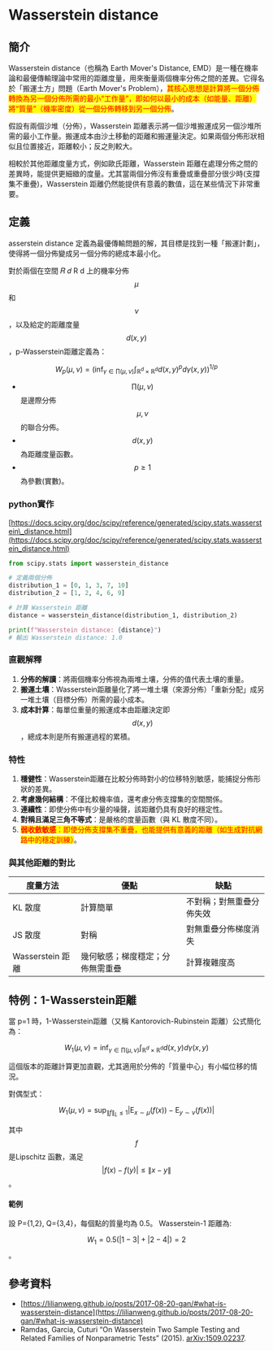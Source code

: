 # Wasserstein distance

## 簡介

Wasserstein distance（也稱為 Earth Mover's Distance, EMD）是一種在機率論和最優傳輸理論中常用的距離度量，用來衡量兩個機率分佈之間的差異。它得名於「搬運土方」問題（Earth Mover's Problem），<mark style="color:red;">其核心思想是計算將一個分佈轉換為另一個分佈所需的最小“工作量”，即如何以最小的成本（如能量、距離）將“質量”（機率密度）從一個分佈轉移到另一個分佈</mark>。

假設有兩個沙堆（分佈），Wasserstein 距離表示將一個沙堆搬運成另一個沙堆所需的最小工作量。搬運成本由沙土移動的距離和搬運量決定。如果兩個分佈形狀相似且位置接近，距離較小；反之則較大。

相較於其他距離度量方式，例如歐氏距離，Wasserstein 距離在處理分佈之間的差異時，能提供更細緻的度量。尤其當兩個分佈沒有重疊或重疊部分很少時(支撐集不重疊)，Wasserstein 距離仍然能提供有意義的數值，這在某些情況下非常重要。

## 定義

asserstein distance 定義為最優傳輸問題的解，其目標是找到一種「搬運計劃」，使得將一個分佈變成另一個分佈的總成本最小化。

對於兩個在空間 𝑅 𝑑 R d 上的機率分佈 $$\mu$$ 和 $$\nu$$，以及給定的距離度量$$d(x,y)$$，p-Wasserstein距離定義為：

$$\displaystyle W_p(\mu, \nu)=\left(  \inf_{\gamma \in \prod(\mu, \nu)}  \int_{\mathbb{R}^d \times \mathbb{R}^d} d(x,y)^p d \gamma(x,y)  \right)^{1/p}$$

* $$\prod(\mu, \nu)$$是邊際分佈$$\mu, \nu$$的聯合分佈。
* $$d(x,y)$$為距離度量函數。
* $$p \geq 1$$為參數(實數)。

### python實作

[https://docs.scipy.org/doc/scipy/reference/generated/scipy.stats.wasserstein\_distance.html](https://docs.scipy.org/doc/scipy/reference/generated/scipy.stats.wasserstein_distance.html)

```python
from scipy.stats import wasserstein_distance

# 定義兩個分佈
distribution_1 = [0, 1, 3, 7, 10]
distribution_2 = [1, 2, 4, 6, 9]

# 計算 Wasserstein 距離
distance = wasserstein_distance(distribution_1, distribution_2)

print(f"Wasserstein distance: {distance}") 
# 輸出 Wasserstein distance: 1.0
```

### **直觀解釋**

1. **分佈的解讀**：將兩個機率分佈視為兩堆土壤，分佈的值代表土壤的重量。
2. **搬運土壤**：Wasserstein距離量化了將一堆土壤（來源分佈）「重新分配」成另一堆土壤（目標分佈）所需的最小成本。
3. **成本計算**：每單位重量的搬運成本由距離決定即 $$d(x,y)$$，總成本則是所有搬運過程的累積。

### **特性**

1. **穩健性**：Wasserstein距離在比較分佈時對小的位移特別敏感，能捕捉分佈形狀的差異。
2. **考慮幾何結構**：不僅比較機率值，還考慮分佈支撐集的空間關係。
3. **連續性**：即使分佈中有少量的噪聲，該距離仍具有良好的穩定性。
4. **對稱且滿足三角不等式**：是嚴格的度量函數（與 KL 散度不同）。
5. <mark style="color:red;">**弱收斂敏感**</mark><mark style="color:red;">：即使分佈支撐集不重疊，也能提供有意義的距離（如生成對抗網路中的穩定訓練）</mark>。

### **與其他距離的對比**

| 度量方法           | 優點               | 缺點           |
| -------------- | ---------------- | ------------ |
| KL 散度          | 計算簡單             | 不對稱；對無重疊分佈失效 |
| JS 散度          | 對稱               | 對無重疊分佈梯度消失   |
| Wasserstein 距離 | 幾何敏感；梯度穩定；分佈無需重疊 | 計算複雜度高       |

## 特例：1-Wasserstein距離

當 p=1 時，1-Wasserstein距離（又稱 Kantorovich-Rubinstein 距離）公式簡化為：

$$\displaystyle W_1(\mu, \nu)= \inf_{\gamma \in \prod(\mu, \nu)}  \int_{\mathbb{R}^d \times \mathbb{R}^d} d(x,y) d \gamma(x,y)$$

這個版本的距離計算更加直觀，尤其適用於分佈的「質量中心」有小幅位移的情況。

對偶型式：

$$\displaystyle W_1(\mu, \nu)= \sup_{\|f\|_L \leq 1}  \left| \mathrm{E}_{x \sim \mu} (f(x))  - \mathrm{E}_{y \sim \nu} (f(x))   \right|$$

其中$$f$$是Lipschitz 函數，滿足$$|f(x) - f(y)| \leq \| x - y\|$$。

#### 範例

設 P={1,2}, Q={3,4}，每個點的質量均為 0.5。 Wasserstein-1 距離為:

$$W_1= 0.5 (|1-3| + |2-4|) = 2$$。

## 參考資料

* [https://lilianweng.github.io/posts/2017-08-20-gan/#what-is-wasserstein-distance](https://lilianweng.github.io/posts/2017-08-20-gan/#what-is-wasserstein-distance)
* Ramdas, Garcia, Cuturi “On Wasserstein Two Sample Testing and Related Families of Nonparametric Tests” (2015). [arXiv:1509.02237](https://arxiv.org/abs/1509.02237).
